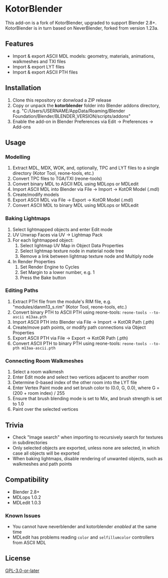 # KotorBlender

This add-on is a fork of KotorBlender, upgraded to support Blender 2.8+. KotorBlender is in turn based on NeverBlender, forked from version 1.23a.

## Features

- Import & export ASCII MDL models: geometry, materials, animations, walkmeshes and TXI files
- Import & export LYT files
- Import & export ASCII PTH files

## Installation

1. Clone this repository or donwload a ZIP release
2. Copy or unpack the **kotorblender** folder into Blender addons directory, e.g. "C:/Users/USERNAME/AppData/Roaming/Blender Foundation/Blender/BLENDER_VERSION/scripts/addons"
3. Enable the add-on in Blender Preferences via Edit → Preferences → Add-ons

## Usage

### Modelling

1. Extract MDL, MDX, WOK, and, optionally, TPC and LYT files to a single directory (Kotor Tool, reone-tools, etc.)
2. Convert TPC files to TGA/TXI (reone-tools)
3. Convert binary MDL to ASCII MDL using MDLops or MDLedit
4. Import ASCII MDL into Blender via File → Import → KotOR Model (.mdl)
5. Create/modify models
6. Export ASCII MDL via File → Export → KotOR Model (.mdl)
7. Convert ASCII MDL to binary MDL using MDLops or MDLedit

### Baking Lightmaps

1. Select lightmapped objects and enter Edit mode
2. UV Unwrap Faces via UV → Lightmap Pack
3. For each lightmapped object:
    1. Select lightmap UV Map in Object Data Properties
    2. Select lightmap texture node in material node tree
    3. Remove a link between lightmap texture node and Multiply node
4. In Render Properties
    1. Set Render Engine to Cycles
    2. Set Margin to a lower number, e.g. 1
    3. Press the Bake button

### Editing Paths

1. Extract PTH file from the module's RIM file, e.g. "modules/danm13_s.rim" (Kotor Tool, reone-tools, etc.)
2. Convert binary PTH to ASCII PTH using reone-tools: `reone-tools --to-ascii m13aa.pth`
3. Import ASCII PTH into Blender via File → Import → KotOR Path (.pth)
4. Create/move path points, or modify path connections via Object Properties
5. Export ASCII PTH via File → Export → KotOR Path (.pth)
6. Convert ASCII PTH to binary PTH using reone-tools: `reone-tools --to-pth m13aa-ascii.pth`

### Connecting Room Walkmeshes

1. Select a room walkmesh
2. Enter Edit mode and select two vertices adjacent to another room
3. Determine 0-based index of the other room into the LYT file
4. Enter Vertex Paint mode and set brush color to (0.0, G, 0.0), where G = (200 + room index) / 255
5. Ensure that brush blending mode is set to Mix, and brush strength is set to 1.0
6. Paint over the selected vertices

## Trivia

- Check "Image search" when importing to recursively search for textures in subdirectories
- Only selected objects are exported, unless none are selected, in which case all objects will be exported
- When baking lightmaps, disable rendering of unwanted objects, such as walkmeshes and path points

## Compatibility

- Blender 2.8+
- MDLops 1.0.2
- MDLedit 1.0.3

### Known Issues

- You cannot have neverblender and kotorblender *enabled* at the same time
- MDLedit has problems reading `color` and `selfillumcolor` controllers from ASCII MDL

## License

[GPL-3.0-or-later](LICENSE)
